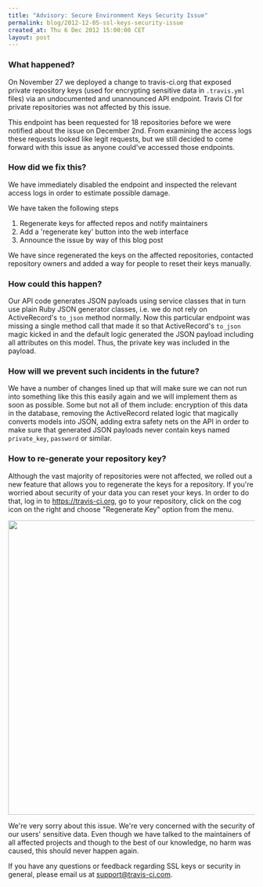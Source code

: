 ```yaml
---
title: "Advisory: Secure Environment Keys Security Issue"
permalink: blog/2012-12-05-ssl-keys-security-issue
created_at: Thu 6 Dec 2012 15:00:00 CET
layout: post
---
```


### What happened?

On November 27 we deployed a change to travis-ci.org that exposed private
repository keys (used for encrypting sensitive data in `.travis.yml` files) via
an undocumented and unannounced API endpoint. Travis CI for private repositories
was not affected by this issue.

This endpoint has been requested for 18 repositories before we were notified
about the issue on December 2nd. From examining the access logs these requests
looked like legit requests, but we still decided to come forward with this issue
as anyone could've accessed those endpoints.

### How did we fix this?

We have immediately disabled the endpoint and inspected the relevant access logs in
order to estimate possible damage.

We have taken the following steps

1. Regenerate keys for affected repos and notify maintainers
2. Add a 'regenerate key' button into the web interface
3. Announce the issue by way of this blog post

We have since regenerated the keys on the affected repositories, contacted repository
owners and added a way for people to reset their keys manually.

### How could this happen?

Our API code generates JSON payloads using service classes that in turn use
plain Ruby JSON generator classes, i.e. we do not rely on ActiveRecord's `to_json`
method normally. Now this particular endpoint was missing a single method
call that made it so that ActiveRecord's `to_json` magic kicked in and
the default logic generated the JSON payload including all attributes on
this model. Thus, the private key was included in the payload.

### How will we prevent such incidents in the future?

We have a number of changes lined up that will make sure we can not run into
something like this this easily again and we will implement them as soon as
possible. Some but not all of them include: encryption of this data in the database,
removing the ActiveRecord related logic that magically converts models into
JSON, adding extra safety nets on the API in order to make sure that generated
JSON payloads never contain keys named `private_key`, `password` or similar.

### How to re-generate your repository key?

Although the vast majority of repositories were not affected, we rolled out a new
feature that allows you to regenerate the keys for a repository. If you're worried
about security of your data you can reset your keys. In order to do that,
log in to <https://travis-ci.org>, go to your repository, click on the cog icon
on the right and choose "Regenerate Key" option from the menu.

<img src="http://s3itch.svenfuchs.com/regenerate-keys-20121206-035554.jpg" width="600" />

We're very sorry about this issue. We're very concerned with the security
of our users' sensitive data. Even though we have talked to the maintainers of
all affected projects and though to the best of our knowledge, no harm was
caused, this should never happen again.

If you have any questions or feedback regarding SSL keys or security in general,
please email us at <support@travis-ci.com>.
